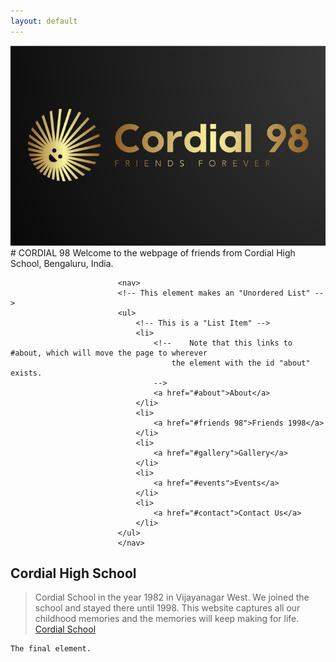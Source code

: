 ```yaml
---
layout: default
---
```

<img src="images/thumbnail.png" style="width:640px; height:320px; object-fit: cover;">
# CORDIAL 98
Welcome to the webpage of friends from Cordial High School, Bengaluru, India.

							<nav>
							<!-- This element makes an "Unordered List" -->
							<ul>
								<!-- This is a "List Item" -->
								<li>
									<!-- 	Note that this links to #about, which will move the page to wherever
										the element with the id "about" exists.
									-->
									<a href="#about">About</a>
								</li>
								<li>
									<a href="#friends 98">Friends 1998</a>
								</li>
								<li>
									<a href="#gallery">Gallery</a>
								</li>
								<li>
									<a href="#events">Events</a>
								</li>
								<li>
									<a href="#contact">Contact Us</a>
								</li>
							</ul>
							</nav>

## Cordial High School
> Cordial School in the year 1982 in Vijayanagar West.
> We joined the school and stayed there until 1998.
> This website captures all our childhood memories and the memories will keep making for life.
> [Cordial School](http://cordialhighschool.in/)

```
The final element.
```
